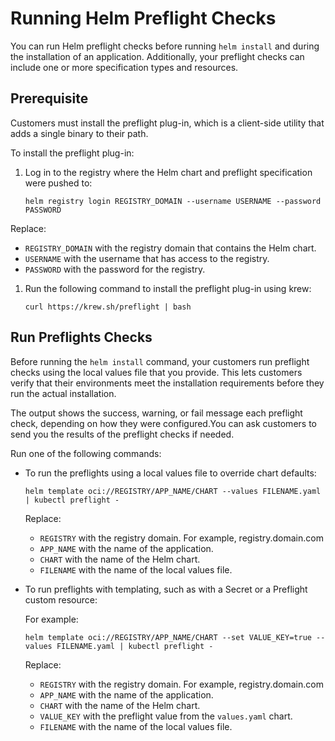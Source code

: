 # Running Helm Preflight Checks

You can run Helm preflight checks before running `helm install` and during the installation of an application. Additionally, your preflight checks can include one or more specification types and resources.

## Prerequisite

Customers must install the preflight plug-in, which is a client-side utility that adds a single binary to their path.

To install the preflight plug-in:

1. Log in to the registry where the Helm chart and preflight specification were pushed to:

    ```
    helm registry login REGISTRY_DOMAIN --username USERNAME --password PASSWORD
    ```

Replace:

- `REGISTRY_DOMAIN` with the registry domain that contains the Helm chart.
- `USERNAME` with the username that has access to the registry.
- `PASSWORD` with the password for the registry.

1. Run the following command to install the preflight plug-in using krew:
    ```
    curl https://krew.sh/preflight | bash
    ```

## Run Preflights Checks

Before running the `helm install` command, your customers run preflight checks using the local values file that you provide. This lets customers verify that their environments meet the installation requirements before they run the actual installation. 

The output shows the success, warning, or fail message each preflight check, depending on how they were configured.You can ask customers to send you the results of the preflight checks if needed.

Run one of the following commands:

- To run the preflights using a local values file to override chart defaults:

    ```
    helm template oci://REGISTRY/APP_NAME/CHART --values FILENAME.yaml | kubectl preflight -
    ```
    Replace:

    - `REGISTRY` with the registry domain. For example, registry.domain.com
    - `APP_NAME` with the name of the application.
    - `CHART` with the name of the Helm chart.
    - `FILENAME` with the name of the local values file.

- To run preflights with templating, such as with a Secret or a Preflight custom resource:

    For example:

    ```
    helm template oci://REGISTRY/APP_NAME/CHART --set VALUE_KEY=true --values FILENAME.yaml | kubectl preflight -
    ```
    Replace:

    - `REGISTRY` with the registry domain. For example, registry.domain.com
    - `APP_NAME` with the name of the application.
    - `CHART` with the name of the Helm chart.
    - `VALUE_KEY` with the preflight value from the `values.yaml` chart.
    - `FILENAME` with the name of the local values file.